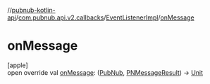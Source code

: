 //[pubnub-kotlin-api](../../../index.md)/[com.pubnub.api.v2.callbacks](../index.md)/[EventListenerImpl](index.md)/[onMessage](on-message.md)

# onMessage

[apple]\
open override val [onMessage](on-message.md): ([PubNub](../../com.pubnub.api/-pub-nub/index.md), [PNMessageResult](../../../../../pubnub-kotlin/pubnub-kotlin-core-api/pubnub-kotlin-core-api/com.pubnub.api.models.consumer.pubsub/-p-n-message-result/index.md)) -&gt; [Unit](https://kotlinlang.org/api/core/kotlin-stdlib/kotlin/-unit/index.html)
